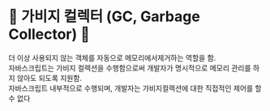 # 🎃 가비지 컬렉터 (GC, Garbage Collector) 🎃
더 이상 사용되지 않는 객체를 자동으로 메모리에서제거하는 역할을 함. <br/>
자바스크립트는 가비지 컬렉션을 수행함으로써 개발자가 명시적으로 메모리 관리를 하지 않아도 되도록 지원함. <br/>
자바스크립트 내부적으로 수행되며, 개발자는 가비지컬렉션에 대한 직접적인 제어를 할 수 없다 <br/>
